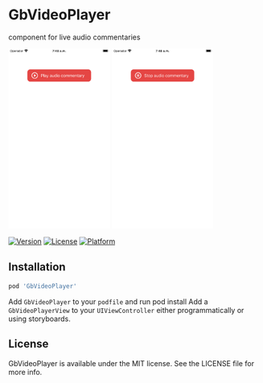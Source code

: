 # GbVideoPlayer

component for live audio commentaries


<img src="screen1.png" width="40%" /> <img src="screen2.png" width="40%" />


[![Version](https://img.shields.io/cocoapods/v/GbVideoPlayer.svg?style=flat)](https://cocoapods.org/pods/GbVideoPlayer)
[![License](https://img.shields.io/cocoapods/l/GbVideoPlayer.svg?style=flat)](https://cocoapods.org/pods/GbVideoPlayer)
[![Platform](https://img.shields.io/cocoapods/p/GbVideoPlayer.svg?style=flat)](https://cocoapods.org/pods/GbVideoPlayer)

## Installation

```ruby
pod 'GbVideoPlayer'
```


Add `GbVideoPlayer` to your `podfile` and run pod install
Add a `GbVideoPlayerView` to your `UIViewController` either programmatically or using storyboards.


## License

GbVideoPlayer is available under the MIT license. See the LICENSE file for more info.
